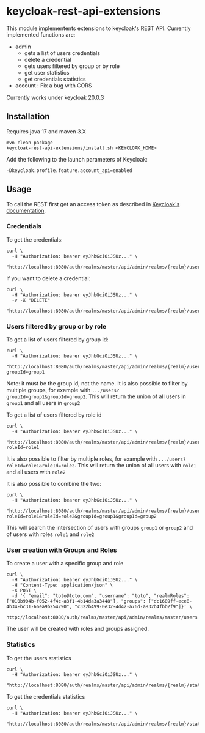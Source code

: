 # keycloak-rest-api-extensions

This module implementents extensions to keycloak's REST API. Currently implemented functions are:

* admin
  * gets a list of users credentials
  * delete a credential
  * gets users filtered by group or by role
  * get user statistics
  * get credentials statistics
* account : Fix a bug with CORS

Currently works under keycloak 20.0.3

## Installation

Requires java 17 and maven 3.X

```
mvn clean package
keycloak-rest-api-extensions/install.sh <KEYCLOAK_HOME>
```

Add the following to the launch parameters of Keycloak:
```
-Dkeycloak.profile.feature.account_api=enabled
```

## Usage

To call the REST first get an access token as described in 
[Keycloak's documentation](https://www.keycloak.org/docs/latest/server_development/index.html#example-using-curl).

### Credentials

To get the credentials:
```
curl \
  -H "Authorization: bearer eyJhbGciOiJSUz..." \
  "http://localhost:8080/auth/realms/master/api/admin/realms/{realm}/users/{userid}/credentials"
```

If you want to delete a credential:
```
curl \
  -H "Authorization: bearer eyJhbGciOiJSUz..." \
  -v -X "DELETE"
  "http://localhost:8080/auth/realms/master/api/admin/realms/{realm}/users/{userid}/credentials/{credentialid}"
```

### Users filtered by group or by role

To get a list of users filtered by group id:
```
curl \
  -H "Authorization: bearer eyJhbGciOiJSUz..." \
  "http://localhost:8080/auth/realms/master/api/admin/realms/{realm}/users?groupId=group1
```

Note: it must be the group id, not the name. It is also possible to filter by multiple groups, for example with 
`.../users?groupId=group1&groupId=group2`. This will return the union of all users in `group1` and all users in `group2`


To get a list of users filtered by role id
```
curl \
  -H "Authorization: bearer eyJhbGciOiJSUz..." \
  "http://localhost:8080/auth/realms/master/api/admin/realms/{realm}/users?roleId=role1
```

It is also possible to filter by multiple roles, for example with `.../users?roleId=role1&roleId=role2`. 
This will return the union of all users with `role1` and all users with `role2`

It is also possible to combine the two: 
```
curl \
  -H "Authorization: bearer eyJhbGciOiJSUz..." \
  "http://localhost:8080/auth/realms/master/api/admin/realms/{realm}/users?roleId=role1&roleId=role2&groupId=group1&groupId=group2
```
This will search the intersection of users with groups `group1` or `group2` and of users with roles `role1` and `role2`

### User creation with Groups and Roles

To create a user with a specific group and role
```
curl \
  -H "Authorization: bearer eyJhbGciOiJSUz..." \
  -H "Content-Type: application/json" \
  -X POST \
  -d '{ "email": "toto@toto.com", "username": "toto", "realmRoles": ["010b904b-f052-4f4c-a3f1-4b14da3a3448"], "groups": ["dc1689ff-ece8-4b34-bc31-66ea9b254290", "c322b499-0e32-4d42-a76d-a832b4fbb2f9"]}' \
   http://localhost:8080/auth/realms/master/api/admin/realms/master/users
```

The user will be created with roles and groups assigned.

### Statistics

To get the users statistics
```
curl \
  -H "Authorization: bearer eyJhbGciOiJSUz..." \
  "http://localhost:8080/auth/realms/master/api/admin/realms/{realm}/statistics/users
```

To get the credentials statistics
```
curl \
  -H "Authorization: bearer eyJhbGciOiJSUz..." \
  "http://localhost:8080/auth/realms/master/api/admin/realms/{realm}/statistics/credentials
```
